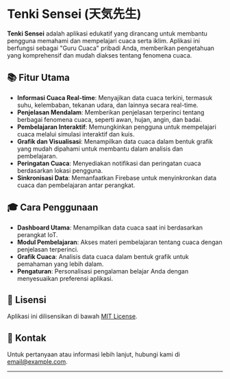 # Tenki Sensei (天気先生)

**Tenki Sensei** adalah aplikasi edukatif yang dirancang untuk membantu pengguna memahami dan mempelajari cuaca serta iklim. Aplikasi ini berfungsi sebagai "Guru Cuaca" pribadi Anda, memberikan pengetahuan yang komprehensif dan mudah diakses tentang fenomena cuaca.

## 📚 Fitur Utama

- **Informasi Cuaca Real-time**: Menyajikan data cuaca terkini, termasuk suhu, kelembaban, tekanan udara, dan lainnya secara real-time.
- **Penjelasan Mendalam**: Memberikan penjelasan terperinci tentang berbagai fenomena cuaca, seperti awan, hujan, angin, dan badai.
- **Pembelajaran Interaktif**: Memungkinkan pengguna untuk mempelajari cuaca melalui simulasi interaktif dan kuis.
- **Grafik dan Visualisasi**: Menampilkan data cuaca dalam bentuk grafik yang mudah dipahami untuk membantu dalam analisis dan pembelajaran.
- **Peringatan Cuaca**: Menyediakan notifikasi dan peringatan cuaca berdasarkan lokasi pengguna.
- **Sinkronisasi Data**: Memanfaatkan Firebase untuk menyinkronkan data cuaca dan pembelajaran antar perangkat.

## 🎓 Cara Penggunaan

- **Dashboard Utama**: Menampilkan data cuaca saat ini berdasarkan perangkat IoT.
- **Modul Pembelajaran**: Akses materi pembelajaran tentang cuaca dengan penjelasan terperinci.
- **Grafik Cuaca**: Analisis data cuaca dalam bentuk grafik untuk pemahaman yang lebih dalam.
- **Pengaturan**: Personalisasi pengalaman belajar Anda dengan menyesuaikan preferensi aplikasi.

## 📄 Lisensi

Aplikasi ini dilisensikan di bawah [MIT License](LICENSE).

## 📧 Kontak

Untuk pertanyaan atau informasi lebih lanjut, hubungi kami di [email@example.com](mailto:evanalifwidhyatma@gmail.com).

---
